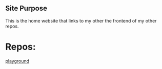 ## Site Purpose
This is the home website that links to my other the frontend of my other repos.

# Repos:
[playground](aervtas.github.io/playground)

